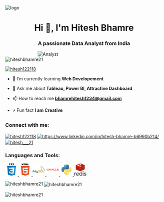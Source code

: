 ![logo](https://github.com/HiteshBhamre21/HiteshBhamre21/blob/main/github%20bg.png)
<h1 align="center">Hi 👋, I'm Hitesh Bhamre</h1>
<h3 align="center">A passionate Data Analyst from India</h3>
<img align="right" alt="Analyst" width="400" src="https://i.pinimg.com/originals/91/16/8b/91168b4873f6659b3e9fdfe4b89cd864.gif"

<p align="left"> <img src="" alt="hiteshbhamre21" /> </p>

<p align="left"> <a href="https://twitter.com/hitesh122118" target="blank"><img src="https://img.shields.io/twitter/follow/hitesh122118?logo=twitter&style=for-the-badge" alt="hitesh122118" /></a> </p>

- 🌱 I’m currently learning **Web Developement**

- 💬 Ask me about **Tableau, Power BI, Attractive Dashboard**

- 📫 How to reach me **bhamrehitesh1234@gmail.com**

- ⚡ Fun fact **I am Creative**

<h3 align="left">Connect with me:</h3>
<p align="left">
<a href="https://twitter.com/hitesh122118" target="blank"><img align="center" src="https://raw.githubusercontent.com/rahuldkjain/github-profile-readme-generator/master/src/images/icons/Social/twitter.svg" alt="hitesh122118" height="30" width="40" /></a>
<a href="https://linkedin.com/in/https://www.linkedin.com/in/hitesh-bhamre-b6990b214/" target="blank"><img align="center" src="https://raw.githubusercontent.com/rahuldkjain/github-profile-readme-generator/master/src/images/icons/Social/linked-in-alt.svg" alt="https://www.linkedin.com/in/hitesh-bhamre-b6990b214/" height="30" width="40" /></a>
<a href="https://instagram.com/" target="blank"><img align="center" src="https://raw.githubusercontent.com/rahuldkjain/github-profile-readme-generator/master/src/images/icons/Social/instagram.svg" alt="hitesh___21" height="30" width="40" /></a>
</p>

<h3 align="left">Languages and Tools:</h3>
<p align="left"> <a href="https://www.w3schools.com/css/" target="_blank" rel="noreferrer"> <img src="https://raw.githubusercontent.com/devicons/devicon/master/icons/css3/css3-original-wordmark.svg" alt="css3" width="40" height="40"/> </a> <a href="https://www.w3.org/html/" target="_blank" rel="noreferrer"> <img src="https://raw.githubusercontent.com/devicons/devicon/master/icons/html5/html5-original-wordmark.svg" alt="html5" width="40" height="40"/> </a> <a href="https://www.mysql.com/" target="_blank" rel="noreferrer"> <img src="https://raw.githubusercontent.com/devicons/devicon/master/icons/mysql/mysql-original-wordmark.svg" alt="mysql" width="40" height="40"/> </a> <a href="https://www.oracle.com/" target="_blank" rel="noreferrer"> <img src="https://raw.githubusercontent.com/devicons/devicon/master/icons/oracle/oracle-original.svg" alt="oracle" width="40" height="40"/> </a> <a href="https://www.python.org" target="_blank" rel="noreferrer"> <img src="https://raw.githubusercontent.com/devicons/devicon/master/icons/python/python-original.svg" alt="python" width="40" height="40"/> </a> <a href="https://redis.io" target="_blank" rel="noreferrer"> <img src="https://raw.githubusercontent.com/devicons/devicon/master/icons/redis/redis-original-wordmark.svg" alt="redis" width="40" height="40"/> </a> </p>

<p><img align="left" src="https://github-readme-stats.vercel.app/api/top-langs?username=hiteshbhamre21&show_icons=true&locale=en&layout=compact" alt="hiteshbhamre21" /></p>

<p>&nbsp;<img align="center" src="https://github-readme-stats.vercel.app/api?username=hiteshbhamre21&show_icons=true&locale=en" alt="hiteshbhamre21" /></p>

<p><img align="center" src="https://github-readme-streak-stats.herokuapp.com/?user=hiteshbhamre21&" alt="hiteshbhamre21" /></p>

